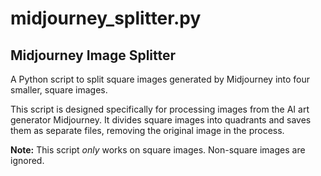 # midjourney_splitter.py

## Midjourney Image Splitter

A Python script to split square images generated by Midjourney into four smaller, square images.

This script is designed specifically for processing images from the AI art generator Midjourney. It divides square images into quadrants and saves them as separate files, removing the original image in the process.

**Note:** This script *only* works on square images. Non-square images are ignored.
